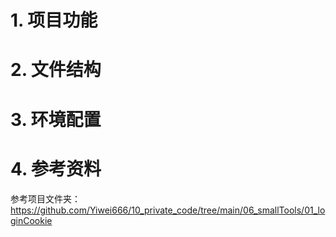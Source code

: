 # 1. 项目功能


# 2. 文件结构


# 3. 环境配置


# 4. 参考资料

参考项目文件夹：https://github.com/Yiwei666/10_private_code/tree/main/06_smallTools/01_loginCookie
